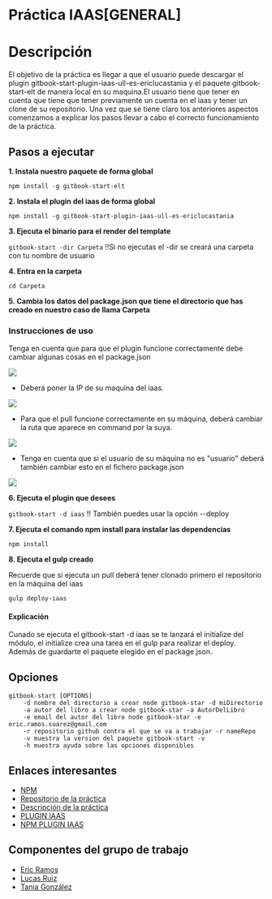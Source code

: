 # Práctica IAAS[GENERAL]


# Descripción

El objetivo de la práctica es llegar a que el usuario puede descargar el plugin gitbook-start-plugin-iaas-ull-es-ericlucastania y el paquete gitbook-start-elt de manera local en su maquina.El usuario tiene que tener en cuenta que tiene que tener previamente un cuenta en el iaas 
y tener un clone de su repositorio. Una vez que se tiene claro los anteriores aspectos comenzamos a explicar los pasos llevar a cabo el correcto funcionamiento de la práctica.



## Pasos a ejecutar 

**1. Instala nuestro paquete de forma global**

```npm install -g gitbook-start-elt```

**2. Instala el plugin del iaas de forma global**

```npm install -g gitbook-start-plugin-iaas-ull-es-ericlucastania```

**3. Ejecuta el binario para el render del template**

```gitbook-start -dir Carpeta``` !!Si no ejecutas el -dir se creará una carpeta con tu nombre de usuario

**4. Entra en la carpeta**

 ```cd Carpeta```

**5. Cambia los datos del package.json que tiene el directorio que has creado en nuestro caso de llama Carpeta**

### Instrucciones de uso
Tenga en cuenta que para que el plugin funcione correctamente debe cambiar algunas cosas en el package.json


![](https://4.bp.blogspot.com/-Jjhh_IM9FAw/WA9EbkzsEoI/AAAAAAAAAoc/84cO_lVXgCYD6ekx1YzSV6LEjsCitH0AACLcB/s1600/iass.png)
* Deberá poner la IP de su maquina del iaas.

![](https://4.bp.blogspot.com/-qb-f3r0EpJ0/WA9IiJ-XjjI/AAAAAAAAAoo/aDSCiupjFeIOQ3WumKTtT5FIKK9FtxU1wCLcB/s1600/ip.png)
* Para que el pull funcione correctamente en su máquina, deberá cambiar la ruta que aparece en command por la suya.

![](https://3.bp.blogspot.com/-aLZatT4SRmI/WA9IiHbUGXI/AAAAAAAAAos/9-J7a9pH7ZkLwDPSqh_TPV74Svitx2xlQCLcB/s1600/command.png)
* Tenga en cuenta que si el usuario de su máquina no es "usuario" deberá también cambiar esto en el fichero package.json

![](https://4.bp.blogspot.com/-Ls3DTGAHQ7E/WA9IjVnGOqI/AAAAAAAAAow/BANS15EoXqYuVwIChWcSqZvqlkcLxtMRQCLcB/s1600/usuario.png)

**6. Ejecuta el plugin que desees**

```gitbook-start -d iaas``` !! También puedes usar la opción --deploy

**7. Ejecuta el comando npm install para instalar las dependencias**

```npm install```

**8. Ejecuta el gulp creado**

Recuerde que si ejecuta un pull deberá tener clonado primero el repositorio en la máquina del iaas

```gulp deploy-iaas```

#### Explicación

Cunado se ejecuta el gitbook-start -d iaas se te lanzará el initialize del módulo,
el initialize crea una tarea en el gulp para realizar el deploy. Además de guardarte el paquete
elegido en el package.json.

## Opciones

    gitbook-start [OPTIONS]
        -d nombre del directorio a crear node gitbook-star -d miDirectorio
        -a autor del libro a crear node gitbook-star -a AutorDelLibro
        -e email del autor del libro node gitbook-star -e eric.ramos.suarez@gmail.com
        -r repositorio github contra el que se va a trabajar -r nameRepo
        -v muestra la version del paquete gitbook-start -v
        -h muestra ayuda sobre las opciones disponibles




## Enlaces interesantes 
 
* [NPM](https://www.npmjs.com/package/gitbook-start-elt)
* [Repositorio de la práctica](https://github.com/ULL-ESIT-SYTW-1617/nueva-funcionalidad-para-el-paquete-npm-plugins-ericlucastania-1)
* [Descripción de la práctica](https://casianorodriguezleon.gitbooks.io/ull-esit-1617/content/practicas/practicaplugin.html)
* [PLUGIN IAAS](https://github.com/ULL-ESIT-SYTW-1617/gitbook-start-iaas-ull-es-ericlucastania)
* [NPM PLUGIN IAAS](https://www.npmjs.com/package/gitbook-start-plugin-iaas-ull-es-ericlucastania)

## Componentes del grupo de trabajo

* [Eric Ramos](https://github.com/alu0100786330)
* [Lucas Ruiz](https://github.com/alu0100785265)
* [Tania González](https://github.com/tania77)


